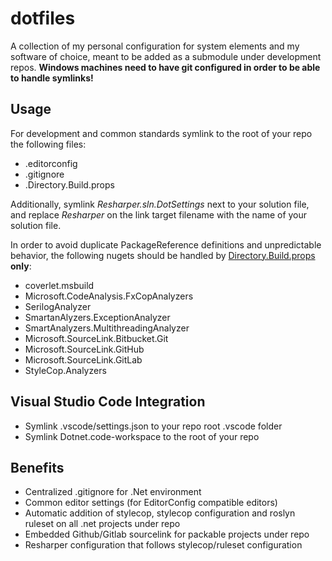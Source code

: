 # dotfiles

A collection of my personal configuration for system elements and my software of choice, meant to be added as a submodule under development repos.
**Windows machines need to have git configured in order to be able to handle symlinks!**

## Usage

For development and common standards symlink to the root of your repo the following files:

- .editorconfig
- .gitignore
- .Directory.Build.props

Additionally, symlink _Resharper.sln.DotSettings_ next to your solution file, and replace _Resharper_ on the link target filename with the name of your solution file.

In order to avoid duplicate PackageReference definitions and unpredictable behavior, the following nugets should be handled by [Directory.Build.props][buildProps] **only**:

- coverlet.msbuild
- Microsoft.CodeAnalysis.FxCopAnalyzers
- SerilogAnalyzer
- SmartanAlyzers.ExceptionAnalyzer
- SmartAnalyzers.MultithreadingAnalyzer
- Microsoft.SourceLink.Bitbucket.Git
- Microsoft.SourceLink.GitHub
- Microsoft.SourceLink.GitLab
- StyleCop.Analyzers

## Visual Studio Code Integration

- Symlink .vscode/settings.json to your repo root .vscode folder
- Symlink Dotnet.code-workspace to the root of your repo

## Benefits

- Centralized .gitignore for .Net environment
- Common editor settings (for EditorConfig compatible editors)
- Automatic addition of stylecop, stylecop configuration and roslyn ruleset on all .net projects under repo
- Embedded Github/Gitlab sourcelink for packable projects under repo
- Resharper configuration that follows stylecop/ruleset configuration

[buildProps]: Directory.Build.props

